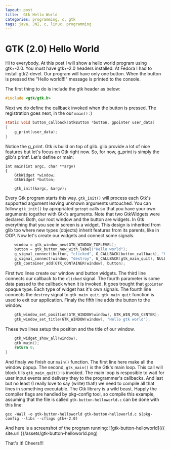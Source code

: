 ```yaml
---
layout: post
title:  Gtk Hello World
categories: programming, c, gtk
tags: java, JNI, c, linux, programming
---
```

# GTK (2.0) Hello World
Hi to everybody. At this post I will show a hello world program using gtk+-2.0.
You must have gtk+-2.0 headers installed. At Fedora I had to install
gtk2-devel. Our program will have only one button. When the button is pressed
the "Hello world!!!" message is printed to the console.

The first thing to do is include the gtk header as below:
```c
#include <gtk/gtk.h>
```

Next we do define the callback invoked when the button is pressed. The registration
goes next, in the our `main()` :)
```c
static void button_callback(GtkButton *button, gpointer user_data)
{
	g_print(user_data);
}
```

Notice the g_print. Gtk is build on top of glib. glib provide a lot of nice
features but let's focus on Gtk right now. So, for now, g_print is simply 
the glib's printf. Let's define or main:

```
int main(int argc, char **argv)
{
	GtkWidget *window;
	GtkWidget *button;

	gtk_init(&argc, &argv);
```

Every Gtk program starts this way. `gtk_init()` will process each Gtk's
supported argument leaving unknown arguments untouched. You can follow
`gtk_init()` by apropriated `getopt` calls so that you have your own
arguments together with Gtk's arguments. Note that two GtkWidgets
were declared. Both, our root window and the button are widgets. In Gtk
everything that you see in screen is a widget. This design is inherited
from glib too where new types (objects) inherit features from its parents,
like in OOP. Now let's create our widgets and connect some signals.

```c
	window = gtk_window_new(GTK_WINDOW_TOPLEVEL);
	button = gtk_button_new_with_label("Hello world");
	g_signal_connect(button, "clicked", G_CALLBACK(button_callback), "Hello world!!!\n");
	g_signal_connect(window, "destroy", G_CALLBACK(gtk_main_quit), NULL);
	gtk_container_add(GTK_CONTAINER(window), button);
```

First two lines create our window and button widgets. The third line connects
our callback to the `clicked` signal. The fourth parameter is some data passed
to the callback when it is invoked. It goes trought that `gpointer` opaque
type. Each type of widget has it's own signals.  The fourth line connects the
`destroy` signal to `gtk_main_quit`.  `gtk_main_quit` function is used to exit
our application. Finaly the fifth line adds the button to the window.

```c
	gtk_window_set_position(GTK_WINDOW(window), GTK_WIN_POS_CENTER);
	gtk_window_set_title(GTK_WINDOW(window), "Hello gtk world");
```

These two lines setup the position and the title of our window.

```c
	gtk_widget_show_all(window);
	gtk_main();
	return 0;
}
```

And finaly we finish our `main()` function. The first line here make all the
window popup. The second, `gtk_main()` is the Gtk's main loop. This call will
block tills `gtk_main_quit()` is invoked. The main loop is resposible to wait
for user input events and delivery they to the programmer's callbacks. And last
but no least (I really love to say (write) that!) we need to compile all that
lines in something executable. The Gtk library is a wild beast. Happly the
compiler flags are handled by pkg-config tool, so compile this example,
assuming that the file is called `gtk-button-helloworld.c` can be done with
this line:
```
gcc -Wall -o gtk-button-helloworld gtk-button-helloworld.c $(pkg-config --libs --cflags gtk+-2.0) 
```

And here is a screenshot of the program running:
![gtk-button-helloworld]({{ site.url }}/assets/gtk-button-helloworld.png)

That's it!
Cheers!!!
